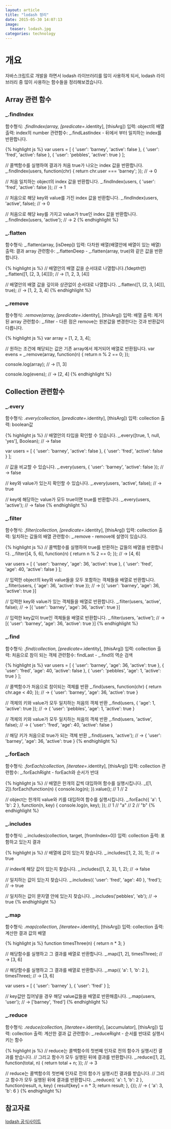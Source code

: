 ```yaml
---
layout: article
title: "lodash 정리"
date: 2015-05-30 14:07:13
image:
  teaser: lodash.jpg
categories: technology
---
```


# 개요
자바스크립트로 개발을 하면서 lodash 라이브러리를 많이 사용하게 되서, lodash 라이브러리 중 많이 사용하는 함수들을 정리해보겠습니다.

## Array 관련 함수

### _.findIndex
함수형식: _.findIndex(array, [predicate=_.identity], [thisArg])
입력: object의 배열
출력: index의 number
관련함수: _.findLastIndex - 뒤에서 부터 일치하는 index를 반환합니다.

{% highlight js %}
var users = [
  { 'user': 'barney',  'active': false },
  { 'user': 'fred',    'active': false },
  { 'user': 'pebbles', 'active': true }
];

// 콜백함수를 실행하여 결과가 처음 true가 나오는 index 값을 반환합니다.
_.findIndex(users, function(chr) {
  return chr.user === 'barney';
});
// -> 0

// 처음 일치하는 object의 index 값을 반환합니다.
_.findIndex(users, { 'user': 'fred', 'active': false });
// -> 1

// 처음으로 해당 key와 value를 가진 index 값을 반환합니다.
_.findIndex(users, 'active', false);
// → 0

// 처음으로 해당 key를 가지고 value가 true인 index 값을 반환합니다.
_.findIndex(users, 'active');
// → 2
{% endhighlight %}

### _.flatten
함수형식: _.flatten(array, [isDeep])
입력: 다차원 배열(배열안에 배열이 있는 배열)
출력: 결과 array
관련함수: _.flattenDeep - _.flatten(array, true)와 같은 값을 반환합니다.

{% highlight js %}
// 배열안의 배열 값을 순서대로 나열합니다.(1depth만)
_.flatten([1, [2, 3, [4]]]);
// → [1, 2, 3, [4]]

// 배열안의 배열 값을 깊이와 상관없이 순서대로 나열합니다.
_.flatten([1, [2, 3, [4]]], true);
// → [1, 2, 3, 4]
{% endhighlight %}

### _.remove
함수형식: _.remove(array, [predicate=_.identity], [thisArg])
입력: 배열
출력: 제거된 array
관련함수: _.filter - 다른 점은 remove는 원본값을 변경한다는 것과 반환값이 다릅니다.

{% highlight js %}
var array = [1, 2, 3, 4];

// 원하는 조건에 해당되는 값은 기존 array에서 제거되어 배열로 반환됩니다.
var evens = _.remove(array, function(n) {
  return n % 2 == 0;
});

console.log(array);
// → [1, 3]

console.log(evens);
// → [2, 4]
{% endhighlight %}

## Collection 관련함수

### _.every
함수형식: _.every(collection, [predicate=_.identity], [thisArg])
입력: collection
출력: boolean값

{% highlight js %}
// 배열안의 타입을 확인할 수 있습니다.
_.every([true, 1, null, 'yes'], Boolean);
// → false

var users = [
  { 'user': 'barney', 'active': false },
  { 'user': 'fred',   'active': false }
];

// 값을 비교할 수 있습니다.
_.every(users, { 'user': 'barney', 'active': false });
// → false

// key와 value가 있는지 확인할 수 있습니다.
_.every(users, 'active', false);
// → true

// key에 해당하는 value가 모두 true이면 true를 반환합니다.
_.every(users, 'active');
// → false
{% endhighlight %}

### _.filter
함수형식: _.filter(collection, [predicate=_.identity], [thisArg])
입력: collection
출력: 일치하는 값들의 배열
관련함수: _.remove - remove에 설명이 있습니다.

{% highlight js %}
// 콜백함수를 실행하여 true를 반환하는 값들의 배열을 반환합니다.
_.filter([4, 5, 6], function(n) {
  return n % 2 == 0;
});
// → [4, 6]

var users = [
  { 'user': 'barney', 'age': 36, 'active': true },
  { 'user': 'fred',   'age': 40, 'active': false }
];

// 입력한 object의 key와 value들을 모두 포함하는 객체들을 배열로 반환합니다.
_.filter(users, { 'age': 36, 'active': true });
// → [{ 'user': 'barney', 'age': 36, 'active': true }]

// 입력한 key와 value가 있는 객체들을 배열로 반환합니다.
_.filter(users, 'active', false);
// → [{ 'user': 'barney', 'age': 36, 'active': true }]

// 입력한 key값이 true인 객체들을 배열로 반환합니다.
_.filter(users, 'active');
// → [{ 'user': 'barney', 'age': 36, 'active': true }]
{% endhighlight %}

### _.find
함수형식: _.find(collection, [predicate=_.identity], [thisArg])
입력: collection
출력: 처음으로 참이 되는 객체
관련함수: findLast - _.find의 역순 검색

{% highlight js %}
var users = [
  { 'user': 'barney',  'age': 36, 'active': true },
  { 'user': 'fred',    'age': 40, 'active': false },
  { 'user': 'pebbles', 'age': 1,  'active': true }
];

// 콜백함수가 처음으로 참이되는 객체를 반환
_.find(users, function(chr) {
  return chr.age < 40;
});
// → { 'user': 'barney',  'age': 36, 'active': true }

// 객체의 키와 value가 모두 일치하는 처음의 객체 반환
_.find(users, { 'age': 1, 'active': true });
// → { 'user': 'pebbles', 'age': 1,  'active': true }

// 객체의 키와 value가 모두 일치하는 처음의 객체 반환
_.find(users, 'active', false);
// → { 'user': 'fred',    'age': 40, 'active': false }

// 해당 키가 처음으로 true가 되는 객체 반환
_.find(users, 'active');
// → { 'user': 'barney',  'age': 36, 'active': true }
{% endhighlight %}

### _.forEach
함수형식: _.forEach(collection, [iteratee=_.identity], [thisArg])
입력: collection
관련함수: _.forEachRight - forEach와 순서가 반대

{% highlight js %}
// 배열은 한개의 값씩 대입하여 함수를 실행시킵니다.
_([1, 2]).forEach(function(n) {
  console.log(n);
}).value();
// 1
// 2

// object는 한개의 value와 키를 대입하여 함수를 실행시킵니다.
_.forEach({ 'a': 1, 'b': 2 }, function(n, key) {
  console.log(n, key);
});
// 1
// "a"
// 2
// "b"
{% endhighlight %}

### _.includes
함수형식: _.includes(collection, target, [fromIndex=0])
입력: collection
출력: 포함하고 있는지 결과

{% highlight js %}
// 배열에 값이 있는지 찾습니다.
_.includes([1, 2, 3], 1);
// → true

// index에 해당 값이 있는지 찾습니다.
_.includes([1, 2, 3], 1, 2);
// → false

// 일치하는 값이 있는지 찾습니다.
_.includes({ 'user': 'fred', 'age': 40 }, 'fred');
// → true

// 일치하는 값이 문자열 안에 있는지 찾습니다.
_.includes('pebbles', 'eb');
// → true
{% endhighlight %}

### _.map
함수형식: _.map(collection, [iteratee=_.identity], [thisArg])
입력: collection
출력: 계산한 결과 값의 배열

{% highlight js %}
function timesThree(n) {
  return n * 3;
}

// 해당함수를 실행하고 그 결과를 배열로 반환합니다.
_.map([1, 2], timesThree);
// → [3, 6]

// 해당함수를 실행하고 그 결과를 배열로 반환합니다.
_.map({ 'a': 1, 'b': 2 }, timesThree);
// → [3, 6]

var users = [
  { 'user': 'barney' },
  { 'user': 'fred' }
];

// key값만 집어넣을 경우 해당 value값들을 배열로 반환해줍니다.
_.map(users, 'user');
// → ['barney', 'fred']
{% endhighlight %}

### _.reduce
함수형식: _.reduce(collection, [iteratee=_.identity], [accumulator], [thisArg])
입력: collection
출력: 계산한 결과 값
관련함수: _.reduceRight - 순서를 반대로 실행시키는 함수

{% highlight js %}
// reduce는 콜백함수의 첫번째 인자로 전의 함수가 실행시킨 결과를 받습니다.
// 그리고 함수가 모두 실행된 뒤에 결과를 반환합니다.
_.reduce([1, 2], function(total, n) {
  return total + n;
});
// → 3

// reduce는 콜백함수의 첫번째 인자로 전의 함수가 실행시킨 결과를 받습니다.
// 그리고 함수가 모두 실행된 뒤에 결과를 반환합니다.
_.reduce({ 'a': 1, 'b': 2 }, function(result, n, key) {
  result[key] = n * 3;
  return result;
}, {});
// → { 'a': 3, 'b': 6 }
{% endhighlight %}

## 참고자료
[lodash 공식사이트](https://lodash.com/)
